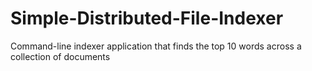 # Simple-Distributed-File-Indexer
Command-line indexer application that finds the top 10 words across a collection of documents
